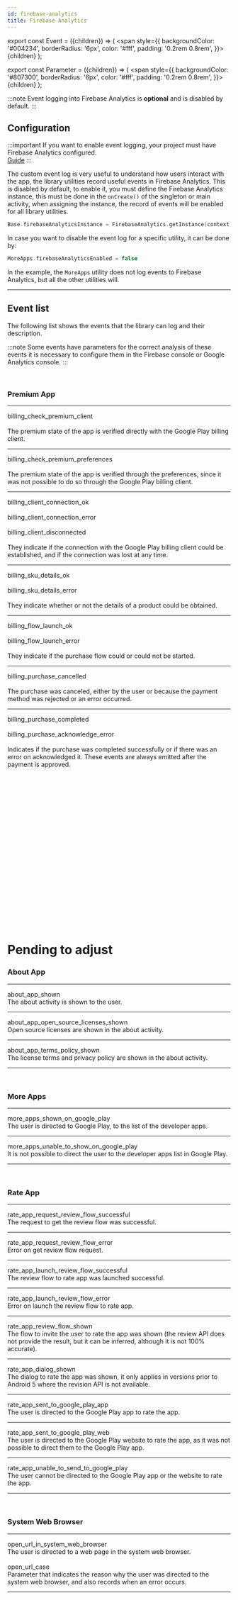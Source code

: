 ```yaml
---
id: firebase-analytics
title: Firebase Analytics
---
```


export const Event = ({children}) => ( <span style={{
    backgroundColor: '#004234',
    borderRadius: '6px',
    color: '#fff',
    padding: '0.2rem 0.8rem',
}}>{children}</span> );

export const Parameter = ({children}) => ( <span style={{
    backgroundColor: '#807300',
    borderRadius: '6px',
    color: '#fff',
   padding: '0.2rem 0.8rem',
}}>{children}</span> );

:::note
Event logging into Firebase Analytics is **optional** and is disabled by default.
:::

## Configuration

:::important
If you want to enable event logging, your project must have Firebase Analytics configured.<br/>
[Guide](https://firebase.google.com/docs/analytics/get-started?platform=android)
:::

The custom event log is very useful to understand how users interact with the app, the library utilities record useful events in Firebase Analytics.
This is disabled by default, to enable it, you must define the Firebase Analytics instance, this must be done in the `onCreate()` of the singleton or 
main activity, when assigning the instance, the record of events will be enabled for all library utilities.

```kotlin
Base.firebaseAnalyticsInstance = FirebaseAnalytics.getInstance(context)
```

In case you want to disable the event log for a specific utility, it can be done by:
```kotlin
MoreApps.firebaseAnalyticsEnabled = false
```
In the example, the `MoreApps` utility does not log events to Firebase Analytics, but all the other utilities will.

---

## Event list

The following list shows the events that the library can log and their description.

:::note
Some events have <Parameter>parameters</Parameter> for the correct analysis of these events it is necessary to configure them in the Firebase console 
or Google Analytics console.
:::

<br/>

### Premium App

---
<Event>billing_check_premium_client</Event><br/><br/>
The premium state of the app is verified directly with the Google Play billing client.

---
<Event>billing_check_premium_preferences</Event><br/><br/>
The premium state of the app is verified through the preferences, since it was not possible to do so through the Google Play billing client.

---
<Event>billing_client_connection_ok</Event><br/><br/>
<Event>billing_client_connection_error</Event><br/><br/>
<Event>billing_client_disconnected</Event><br/><br/>
They indicate if the connection with the Google Play billing client could be established, and if the connection was lost at any time.

---
<Event>billing_sku_details_ok</Event><br/><br/>
<Event>billing_sku_details_error</Event><br/><br/>
They indicate whether or not the details of a product could be obtained.

---
<Event>billing_flow_launch_ok</Event><br/><br/>
<Event>billing_flow_launch_error</Event><br/><br/>
They indicate if the purchase flow could or could not be started.

---
<Event>billing_purchase_cancelled</Event><br/><br/>
The purchase was canceled, either by the user or because the payment method was rejected or an error occurred.

---
<Event>billing_purchase_completed</Event><br/><br/>
<Event>billing_purchase_acknowledge_error</Event><br/><br/>
Indicates if the purchase was completed successfully or if there was an error on acknowledged it. These events are always emitted after the 
payment is approved.



<br/><br/><br/><br/><br/><br/><br/><br/><br/><br/><br/><br/><br/><br/><br/><br/><br/><br/><br/><br/>

# Pending to adjust


### About App

---
<Event>about_app_shown</Event><br/>
The about activity is shown to the user.

---
<Event>about_app_open_source_licenses_shown</Event><br/>
Open source licenses are shown in the about activity.

---
<Event>about_app_terms_policy_shown</Event><br/>
The license terms and privacy policy are shown in the about activity.

---
<br/>

### More Apps

---
<Event>more_apps_shown_on_google_play</Event><br/>
The user is directed to Google Play, to the list of the developer apps.

---
<Event>more_apps_unable_to_show_on_google_play</Event><br/>
It is not possible to direct the user to the developer apps list in Google Play.

---
<br/>

### Rate App

---
<Event>rate_app_request_review_flow_successful</Event><br/>
The request to get the review flow was successful.

---
<Event>rate_app_request_review_flow_error</Event><br/>
Error on get review flow request.

---
<Event>rate_app_launch_review_flow_successful</Event><br/>
The review flow to rate app was launched successful.

---
<Event>rate_app_launch_review_flow_error</Event><br/>
Error on launch the review flow to rate app.

---
<Event>rate_app_review_flow_shown</Event><br/>
The flow to invite the user to rate the app was shown (the review API does not provide the result, but it can be inferred, although it is not 
100% accurate).

---
<Event>rate_app_dialog_shown</Event><br/>
The dialog to rate the app was shown, it only applies in versions prior to Android 5 where the revision API is not available.

---
<Event>rate_app_sent_to_google_play_app</Event><br/>
The user is directed to the Google Play app to rate the app.

---
<Event>rate_app_sent_to_google_play_web</Event><br/>
The user is directed to the Google Play website to rate the app, as it was not possible to direct them to the Google Play app.

---
<Event>rate_app_unable_to_send_to_google_play</Event><br/>
The user cannot be directed to the Google Play app or the website to rate the app.

---
<br/>

### System Web Browser

---
<Event>open_url_in_system_web_browser</Event><br/>
The user is directed to a web page in the system web browser.
<br/><br/>
<Parameter>open_url_case</Parameter><br/>
Parameter that indicates the reason why the user was directed to the system web browser, and also records when an error occurs.

---
<br/>
